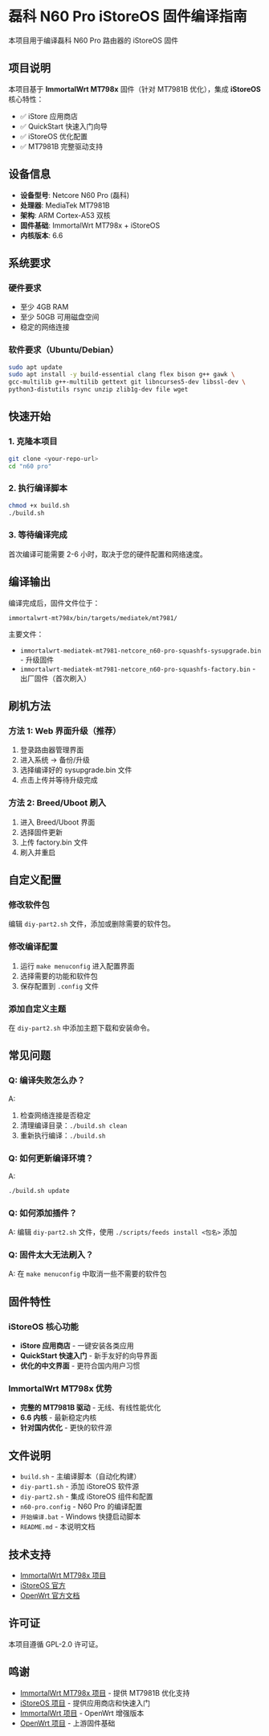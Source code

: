 # 磊科 N60 Pro iStoreOS 固件编译指南

本项目用于编译磊科 N60 Pro 路由器的 iStoreOS 固件

## 项目说明

本项目基于 **ImmortalWrt MT798x** 固件（针对 MT7981B 优化），集成 **iStoreOS** 核心特性：
- ✅ iStore 应用商店
- ✅ QuickStart 快速入门向导
- ✅ iStoreOS 优化配置
- ✅ MT7981B 完整驱动支持

## 设备信息

- **设备型号**: Netcore N60 Pro (磊科)
- **处理器**: MediaTek MT7981B
- **架构**: ARM Cortex-A53 双核
- **固件基础**: ImmortalWrt MT798x + iStoreOS
- **内核版本**: 6.6

## 系统要求

### 硬件要求
- 至少 4GB RAM
- 至少 50GB 可用磁盘空间
- 稳定的网络连接

### 软件要求（Ubuntu/Debian）
```bash
sudo apt update
sudo apt install -y build-essential clang flex bison g++ gawk \
gcc-multilib g++-multilib gettext git libncurses5-dev libssl-dev \
python3-distutils rsync unzip zlib1g-dev file wget
```

## 快速开始

### 1. 克隆本项目
```bash
git clone <your-repo-url>
cd "n60 pro"
```

### 2. 执行编译脚本
```bash
chmod +x build.sh
./build.sh
```

### 3. 等待编译完成
首次编译可能需要 2-6 小时，取决于您的硬件配置和网络速度。

## 编译输出

编译完成后，固件文件位于：
```
immortalwrt-mt798x/bin/targets/mediatek/mt7981/
```

主要文件：
- `immortalwrt-mediatek-mt7981-netcore_n60-pro-squashfs-sysupgrade.bin` - 升级固件
- `immortalwrt-mediatek-mt7981-netcore_n60-pro-squashfs-factory.bin` - 出厂固件（首次刷入）

## 刷机方法

### 方法 1: Web 界面升级（推荐）
1. 登录路由器管理界面
2. 进入系统 → 备份/升级
3. 选择编译好的 sysupgrade.bin 文件
4. 点击上传并等待升级完成

### 方法 2: Breed/Uboot 刷入
1. 进入 Breed/Uboot 界面
2. 选择固件更新
3. 上传 factory.bin 文件
4. 刷入并重启

## 自定义配置

### 修改软件包
编辑 `diy-part2.sh` 文件，添加或删除需要的软件包。

### 修改编译配置
1. 运行 `make menuconfig` 进入配置界面
2. 选择需要的功能和软件包
3. 保存配置到 `.config` 文件

### 添加自定义主题
在 `diy-part2.sh` 中添加主题下载和安装命令。

## 常见问题

### Q: 编译失败怎么办？
A: 
1. 检查网络连接是否稳定
2. 清理编译目录：`./build.sh clean`
3. 重新执行编译：`./build.sh`

### Q: 如何更新编译环境？
A: 
```bash
./build.sh update
```

### Q: 如何添加插件？
A: 编辑 `diy-part2.sh` 文件，使用 `./scripts/feeds install <包名>` 添加

### Q: 固件太大无法刷入？
A: 在 `make menuconfig` 中取消一些不需要的软件包

## 固件特性

### iStoreOS 核心功能
- **iStore 应用商店** - 一键安装各类应用
- **QuickStart 快速入门** - 新手友好的向导界面
- **优化的中文界面** - 更符合国内用户习惯

### ImmortalWrt MT798x 优势
- **完整的 MT7981B 驱动** - 无线、有线性能优化
- **6.6 内核** - 最新稳定内核
- **针对国内优化** - 更快的软件源

## 文件说明

- `build.sh` - 主编译脚本（自动化构建）
- `diy-part1.sh` - 添加 iStoreOS 软件源
- `diy-part2.sh` - 集成 iStoreOS 组件和配置
- `n60-pro.config` - N60 Pro 的编译配置
- `开始编译.bat` - Windows 快捷启动脚本
- `README.md` - 本说明文档

## 技术支持

- [ImmortalWrt MT798x 项目](https://github.com/padavanonly/immortalwrt-mt798x-6.6)
- [iStoreOS 官方](https://github.com/istoreos/istoreos)
- [OpenWrt 官方文档](https://openwrt.org/docs/start)

## 许可证

本项目遵循 GPL-2.0 许可证。

## 鸣谢

- [ImmortalWrt MT798x 项目](https://github.com/padavanonly/immortalwrt-mt798x-6.6) - 提供 MT7981B 优化支持
- [iStoreOS 项目](https://github.com/istoreos/istoreos) - 提供应用商店和快速入门
- [ImmortalWrt 项目](https://github.com/immortalwrt/immortalwrt) - OpenWrt 增强版本
- [OpenWrt 项目](https://github.com/openwrt/openwrt) - 上游固件基础
